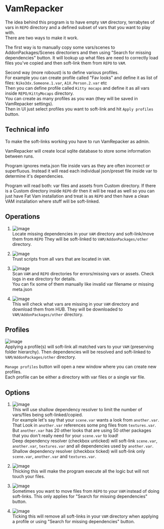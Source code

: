 # VamRepacker
The idea behind this program is to have empty ```VAM``` directory, terrabytes of vars in ```REPO``` directory and a defined subset of vars that you want to play with.  
There are two ways to make it work.   

The first way is to manually copy some vars/scenes to AddonPackages/Scenes directoriers and then using "Search for missing dependencies" button.
It will lookup up what files are need to correctly load files you've copied and then soft-link them from ```REPO``` to ```VAM```.

Second way (more roboust) is to define various profiles.  
For example you can create profile called "Fav looks" and define it as list of files: ```Niko3dx.Someone.1.var```, ```A1X.Person.2.var``` etc  
Then you can define profile called ```Kitty mocaps``` and define it as all vars inside ```REPO/KittyMocaps``` directory.  
You can create as many profiles as you wan (they will be saved in VamRepacker settings).  
Then in UI just select profiles you want to soft-link and hit ```Apply profiles``` button. 

## Technical info
To make the soft-links working you have to run VamRepacker as admin.

VamRepacker will create local sqlite database to store some information between runs.

Program ignores meta.json file inside vars as they are often incorrect or superfluous. Instead it will read each individual json/preset file inside var to determine it's dependencies.

Program will read both: var files and assets from Custom directory.
If there is a Custom directory inside ```REPO``` dir then it will be read as well so you can just have Fat Vam installation and treat is as ```REPO``` and then have a clean VAM installation where stuff will be soft-linked.

## Operations

1. ![image](https://user-images.githubusercontent.com/59397941/156947078-065fd8a4-4402-4190-99af-74b5904b37fb.png)  
Locate missing dependencies in your ```VAM``` directory and soft-link/move them from ```REPO``` They will be soft-linked to ```VAM/AddonPackages/other``` directory.

2. ![image](https://user-images.githubusercontent.com/59397941/156947246-63d7f929-044c-467c-bdb6-6027194f291e.png)  
Trust scripts from all vars that are located in ```VAM```.

3. ![image](https://user-images.githubusercontent.com/59397941/156947268-30999225-3080-4696-a7e1-79b397b784bd.png)  
Scan ```VAM``` and ```REPO``` directories for errors/missing vars or assets. Check logs in exe directory for details.  
You can fix some of them manually like invalid var filename or missing meta.json

4. ![image](https://user-images.githubusercontent.com/59397941/156947430-d014f2a5-e478-4499-978a-8f8e323dd098.png)  
This will check what vars are missing in your ```VAM``` directory and download them from HUB. They will be downloaded to ```VAM/AddonPackages/other``` directory.

## Profiles
![image](https://user-images.githubusercontent.com/59397941/156947461-51a9093d-c82c-4a95-8b6b-793a8c347fde.png)  
Applying a profile(s) will soft-link all matched vars to your ```VAM``` (preserving folder hierarchy).
Then dependencies will be resolved and soft-linked to ```VAM/AddonPackages/other``` directory.

```Manage profiles``` button will open a new window where you can create new profiles.  
Each profile can be either a directory with var files or a single var file.

## Options
1. ![image](https://user-images.githubusercontent.com/59397941/156946841-62b7cac8-61eb-4c5e-966d-c8dfc7eb347f.png)  
This will use shallow dependency resolver to limit the number of vars/files being soft-linked/copied.  
For example let's say that your ```scene.var``` wants a look from ```another.var```. That Look in ```another.var``` references some png files from ```textures.var```.  
But ```another.var``` has 20 other looks that are using 50 other packages that you don't really need for your ```scene.var``` to load!  
Deep dependency resolver (checkbox unticked) will soft-link ```scene.var```, ```another.var```, ```textures.var``` and all dependencies used by ```another.var```.  
Shallow dependency resolver (checkbox ticked) will soft-link only ```scene.var```, ```another.var``` and ```textures.var```.  

2. ![image](https://user-images.githubusercontent.com/59397941/156947034-2f3c83d3-7b33-4631-9ebb-c2320b506c07.png)  
Thicking this will make the program execute all the logic but will not touch your files.

3. ![image](https://user-images.githubusercontent.com/59397941/156947049-93372224-c50e-4ece-80ad-297bcc8c73b0.png)  
Sometimes you want to move files from ```REPO``` to your ```VAM``` instead of doing soft-links. This only applies for "Search for missing dependencies" button.

4. ![image](https://user-images.githubusercontent.com/59397941/156947065-480d864b-0520-44e8-819e-7becb6aeb4a4.png)  
Ticking this will remove all soft-links in your ```VAM``` directory when applying a profile or using "Search for missing dependencies" button.
